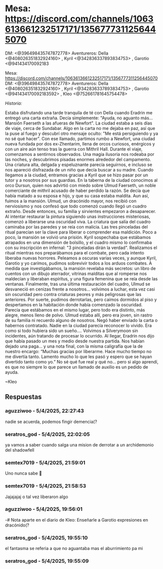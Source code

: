 # Mesa: https://discord.com/channels/1063613661232517171/1356777311256445070
DM: <@396498435747872778> 
Aventureros: Della <@408026351832924160> , Kyril <@342836337893834753> , Garotio <@941434170092183

Mesa: https://discord.com/channels/1063613661232517171/1356777311256445070
DM: <@396498435747872778> 
Aventureros: Della <@408026351832924160> , Kyril <@342836337893834753> , Garotio <@941434170092183592> , Kleo <@752661781645754478> 

*Historia:*

Estaba disfrutando una tarde tranquila de té con Della cuando Eradrin me entregó una carta extraña. Decía simplemente: "Ayuda, no aguanto más... Mansión Faerseth a las afueras de Newfort". La ciudad estaba a seis días de viaje, cerca de Sundabar. Algo en la carta no me dejaba en paz, así que la puse al fuego y descubrí otro mensaje oculto: "Me está persiguiendo y ya no sé qué hacer". Con ese llamado, partimos rumbo a Newfort, una ciudad nueva fundada por dos ex-Zhentarim, llena de orcos curiosos, enérgicos y con un aire aún tenso tras la guerra con Mithril Hall. Durante el viaje, comenzamos a sentirnos observados. Una magia ilusoria nos rodeaba por las noches, y descubrimos pisadas enormes alrededor del campamento. Una criatura alta, delgada y espeluznante parecía seguirnos, e incluso se nos apareció disfrazada de un niño que decía buscar a su madre.
Cuando llegamos a la ciudad, entramos gracias a Kyril que se hizo pasar por un tutor y a nosotros por sus guardias. En la taberna de la ciudad conocimos al orco Dursun, quien nos advirtió con miedo sobre Ulmud Faerseth, un noble comerciante de mithril acusado de haber perdido la razón. Se decía que había matado a su esposa e hijo, y que su casa estaba maldita. Aun así, fuimos a la mansión. Ulmud, un dracónido mayor, nos recibió con nerviosismo y nos confesó que todo comenzó cuando llegó un cuadro extraño. Desde entonces, su familia y sirvientes empezaron a desaparecer. Al intentar restaurar la pintura siguiendo unas instrucciones misteriosas, comenzó a liberarse una oscuridad viva. La criatura que salía del cuadro caminaba por las paredes y se reía con malicia. Las tres pinceladas del ritual parecían ser la clave para liberar o comprender esa maldición.
Poco a poco, la mansión se volvió una prisión. Kyril sospechaba que estábamos atrapados en una dimensión de bolsillo, y el cuadro mismo lo confirmaba con su inscripción en infernal: "3 pinceladas dirán la verdad". Realizamos el ritual mientras nos preparábamos para el combate, pero cada intento liberaba nuevas horrores. Peleamos a oscuras varias veces, y aunque Kyril, Garotio y yo carímos, pudimos sobrevivir todos a los arduos combates. A medida que investigábamos, la mansión revelaba más secretos: un libro de cuentos con un dibujo aterrador, vitrinas malditas que al romperse nos maldecían y liberaban espíritus, y una figura femenina que se reía desde las ventanas. Finalmente, tras una última restauración del cuadro, Ulmud se desvaneció en cenizas frente a nosotros… volvimos a luchar, esta vez casi sin oscuridad pero contra criaturas peores y más peligrosas que las anteriores. Por suerte, pudimos derrotarlas, pero caímos dormidos al piso y despertamos en la habitación donde había comenzado la oscuridad.
Parecía que estábamos en el mismo lugar, pero todo era distinto, más alegre, menos lleno de polvo. Ulmud estaba allí, pero era joven, sin rastro de su familia ni recuerdo alguno de nosotros. Negó haber enviado la carta o habernos contratado. Nadie en la ciudad parecía reconocer lo vivido. Era como si todo hubiera sido un sueño…. Volvimos a Silverymoon sin incidentes, aún tratando de procesar lo ocurrido. Al llegar, Eradrin nos dijo que había pasado un mes y medio desde nuestra partida. Nos habían dejado una paga... y una nota final, con la misma caligrafía que la de nuestro encargo: “Muchas gracias por liberarme. Hace mucho tiempo no me divertía tanto. Lamento mucho lo que les pasó y espero que se hayan divertido tanto como yo.” No sé qué fue real y qué no… pero si algo aprendí, es que no siempre lo que parece un llamado de auxilio es un pedido de ayuda.

~Kleo

## Respuestas

### aguzziwoo - 5/4/2025, 22:27:43

nadie se acuerda, podemos fingir demencia(?

### seratros_god - 5/4/2025, 22:02:05

ya vamos a saber cuando salga una mision de derrotar a un archidemonio del shadowfell

### semtex7019 - 5/4/2025, 21:59:01

Uno nunca sabe 👀

### semtex7019 - 5/4/2025, 21:58:53

Jajajajaj o tal vez liberaron algo

### aguzziwoo - 5/4/2025, 19:56:01

-# Nota aparte en el diario de Kleo: Enseñarle a Garotio expresiones en dracónido(?

### seratros_god - 5/4/2025, 19:55:10

el fantasma se referia a que no aguantaba mas el aburrimiento pa mi

### seratros_god - 5/4/2025, 19:55:09



